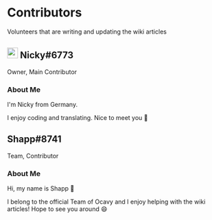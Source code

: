 # Contributors
Volunteers that are writing and updating the wiki articles


## <img src="https://cdn.discordapp.com/avatars/729343563401265193/009ddbb31824dca131de2d433b1d2ddb.png" width="25"/> Nicky#6773
Owner, Main Contributor

### About Me
I'm Nicky from Germany.

I enjoy coding and translating. Nice to meet you 👋


## Shapp#8741
Team, Contributor

### About Me
Hi, my name is Shapp 👋

I belong to the official Team of Ocavy and I enjoy helping with the wiki articles! Hope to see you around 😄